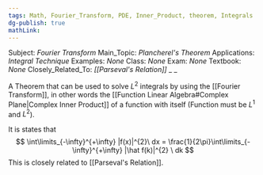 ```yaml
---
tags: Math, Fourier_Transform, PDE, Inner_Product, theorem, Integrals
dg-publish: true
mathLink: 
---
```

Subject: _Fourier Transform_
Main\_Topic: _Plancherel's Theorem_
Applications: _Integral Technique_
Examples: _None_
Class: _None_
Exam: _None_
Textbook: _None_
Closely\_Related\_To: _[[Parseval's Relation]]_
_
_

A Theorem that can be used to solve $L^{2}$ integrals by using the [[Fourier Transform]], in other words the [[Function Linear Algebra#Complex Plane|Complex Inner Product]] of a function with itself (Function must be $L^{1}$ and $L^{2}$).

It is states that 
$$
\int\limits_{-\infty}^{+\infty} |f(x)|^{2}\ dx = \frac{1}{2\pi}\int\limits_{-\infty}^{+\infty} |\hat f(k)|^{2} \ dk
$$
This is closely related to [[Parseval's Relation]].